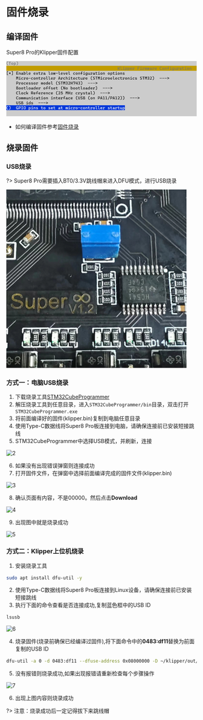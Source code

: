 # 固件烧录

## 编译固件

Super8 Pro的Klipper固件配置

![config](../../images/boards/fly_super8_pro/config.png ":no-zooom")

* 如何编译固件参考[固件烧录](/introduction/firmware)

## 烧录固件

### USB烧录

?> Super8 Pro需要插入BT0/3.3V跳线帽来进入DFU模式，进行USB烧录

![usbflash](../../images/boards/fly_super8_pro/boot.png ":no-zooom")

### 方式一：电脑USB烧录

1. 下载烧录工具[STM32CubeProgrammer](https://upyun.pan.zxkxz.cn/Utils/STM32CubeProgrammer.zip)
2. 解压烧录工具到任意目录，进入`STM32CubeProgrammer/bin`目录，双击打开`STM32CubeProgrammer.exe`
3. 将前面编译好的固件(klipper.bin)复制到电脑任意目录
4. 使用Type-C数据线将Super8 Pro板连接到电脑，请确保连接前已安装短接跳线
5. STM32CubeProgrammer中选择USB模式，并刷新，连接

![2](../../images/boards/fly_sht36_42/2.png ":no-zooom")

6. 如果没有出现错误弹窗则连接成功
7. 打开固件文件，在弹窗中选择前面编译完成的固件文件(klipper.bin)

![3](../../images/boards/fly_sht36_42/3.png ":no-zooom")

8. 确认页面有内容，不是00000。然后点击**Download**

![4](../../images/boards/fly_sht36_42/4.png ":no-zooom")

9. 出现图中就是烧录成功

![5](../../images/boards/fly_sht36_42/5.png ":no-zooom")

### 方式二：Klipper上位机烧录

1. 安装烧录工具

```bash
sudo apt install dfu-util -y
```

2. 使用Type-C数据线将Super8 Pro板连接到Linux设备，请确保连接前已安装短接跳线
3. 执行下面的命令查看是否连接成功,复制蓝色框中的USB ID

```bash
lsusb
```

![6](../../images/boards/fly_sht36_42/6.png ":no-zooom")

4. 烧录固件(烧录前确保已经编译过固件),将下面命令中的**0483:df11**替换为前面复制的USB ID

```bash
dfu-util -a 0 -d 0483:df11 --dfuse-address 0x08000000 -D ~/klipper/out/klipper.bin
```
5. 没有报错则烧录成功,如果出现报错请重新检查每个步骤操作

![7](../../images/boards/fly_sht36_42/7.png ":no-zooom")

6. 出现上图内容则烧录成功

?> 注意：烧录成功后一定记得拔下来跳线帽
